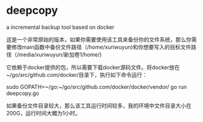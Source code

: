 # deepcopy
a incremental backup tool based on docker

这是一个非常原始的版本，如果你需要使用该工具来备份你的文件系统，那么你需要修改main函数中备份文件路径（/home/xuriwuyun)和你想要写入的目标文件路径（/media/xuriwuyun/新加卷1/home/)

它依赖于docker提供的包，所以需要下载docker源码文件。将docker放在~/go/src/github.com/docker/目录下，执行如下命令运行：

sudo GOPATH=~/go:~/go/src/github.com/docker/docker/vendor/ go run deepcopy.go

如果备份文件目录较大，那么该工具运行时间较多，我的环境中文件目录大小在200G，运行时间大概为1小时。
